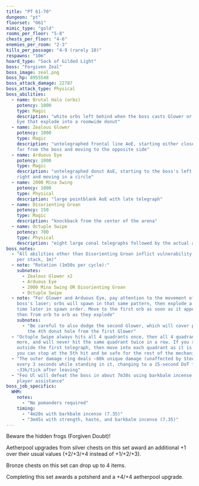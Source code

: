 ```yaml
---
title: "PT 61-70"
dungeon: "pt"
floorset: "061"
mimic_type: "gold"
rooms_per_floor: "5-8"
chests_per_floor: "4-6"
enemies_per_room: "2-3"
kills_per_passage: "4-9 (rarely 10)"
respawns: "10m"
hoard_type: "Sack of Gilded Light"
boss: "Forgiven Zeal"
boss_image: zeal.png
boss_hp: 8955548
boss_attack_damage: 22787
boss_attack_type: Physical
boss_abilities:
  - name: Brutal Halo (orbs)
    potency: 1000
    type: Magic
    description: "white orbs left behind when the boss casts Glower or Arduous
    Eye that explode into a roomwide donut"
  - name: Zealous Glower
    potency: 1000
    type: Magic
    description: "untelegraphed frontal line AoE, starting either close to or
    far from the boss and moving to the opposite side"
  - name: Arduous Eye
    potency: 1000
    type: Magic
    description: "untelegraphed donut AoE, starting to the boss's left or
    right and moving in a circle"
  - name: 2000 Mina Swing
    potency: 1000
    type: Physical
    description: "large pointblank AoE with late telegraph"
  - name: Disorienting Groan
    potency: 150
    type: Magic
    description: "knockback from the center of the arena"
  - name: Octuple Swipe
    potency: 700
    type: Physical
    description: "eight large conal telegraphs followed by the actual attacks"
boss_notes:
  - "All abilities other than Disorienting Groan inflict vulnerability up (30%
    per stack, 1m)"
  - note: "Rotation (1m50s per cycle):"
    subnotes:
      - Zealous Glower x2
      - Arduous Eye
      - 2000 Mina Swing OR Disorienting Groan
      - Octuple Swipe
  - note: "For Glower and Arduous Eye, pay attention to the movement of the
    boss's laser; orbs will spawn in that same pattern, then explode a short
    time later in spawn order. Move to the first orb as soon as it appears,
    then from orb to orb as they explode"
    subnotes:
      - "Be careful to also dodge the second Glower, which will cover part of
        the 4th donut hole from the first Glower"
  - "Octuple Swipe always hits all 4 quadrants once, then all 4 quadrants once
    more, and will never hit the same quadrant twice in a row. If you start
    outside the first telegraph, then move into each quadrant as it is hit,
    you can stop at the 5th hit and be safe for the rest of the mechanic"
  - "The outer damage ring deals ~80k unique damage (unaffected by Steel)
    every 3 seconds while standing in it, changing to a 15-second DoT for
    ~33k/tick after leaving"
  - "Feo Ul will defeat the boss in about 7m30s using barkbalm incense with no
    player assistance"
boss_job_specifics:
  WHM:
    notes:
      - "No pomanders required"
    timing:
      - "4m20s with barkbalm incense (7.35)"
      - "3m45s with strength, haste, and barkbalm incense (7.35)"
---
```


Beware the hidden frogs (Forgiven Doubt)!

Aetherpool upgrades from silver chests on this set award an additional +1 over
their usual values (+2/+3/+4 instead of +1/+2/+3).

Bronze chests on this set can drop up to 4 items.

Completing this set awards a potsherd and a +4/+4 aetherpool upgrade.
